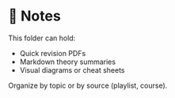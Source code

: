 # 📝 Notes

This folder can hold:
- Quick revision PDFs
- Markdown theory summaries
- Visual diagrams or cheat sheets

Organize by topic or by source (playlist, course).
